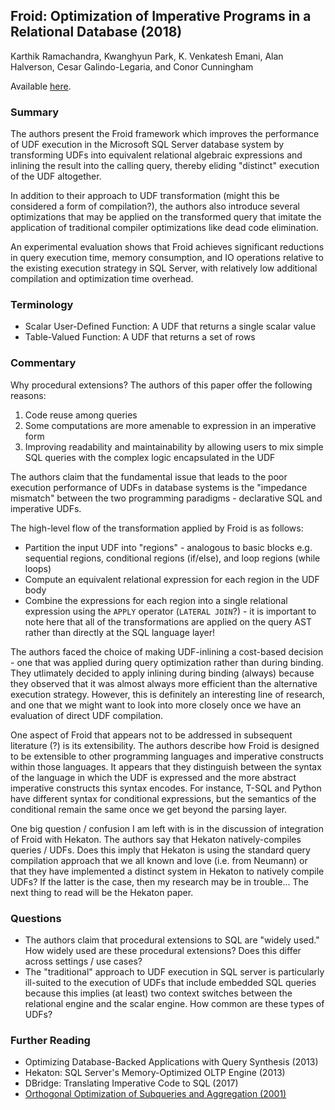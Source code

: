 ## Froid: Optimization of Imperative Programs in a Relational Database (2018)

Karthik Ramachandra, Kwanghyun Park, K. Venkatesh Emani, Alan Halverson, Cesar Galindo-Legaria, and Conor Cunningham

Available [here](https://www.vldb.org/pvldb/vol11/p432-ramachandra.pdf).

### Summary

The authors present the Froid framework which improves the performance of UDF execution in the Microsoft SQL Server database system by transforming UDFs into equivalent relational algebraic expressions and inlining the result into the calling query, thereby eliding "distinct" execution of the UDF altogether.

In addition to their approach to UDF transformation (might this be considered a form of compilation?), the authors also introduce several optimizations that may be applied on the transformed query that imitate the application of traditional compiler optimizations like dead code elimination.

An experimental evaluation shows that Froid achieves significant reductions in query execution time, memory consumption, and IO operations relative to the existing execution strategy in SQL Server, with relatively low additional compilation and optimization time overhead.

### Terminology

- Scalar User-Defined Function: A UDF that returns a single scalar value
- Table-Valued Function: A UDF that returns a set of rows

### Commentary

Why procedural extensions? The authors of this paper offer the following reasons:
1. Code reuse among queries
2. Some computations are more amenable to expression in an imperative form
3. Improving readability and maintainability by allowing users to mix simple SQL queries with the complex logic encapsulated in the UDF

The authors claim that the fundamental issue that leads to the poor execution performance of UDFs in database systems is the "impedance mismatch" between the two programming paradigms - declarative SQL and imperative UDFs.

The high-level flow of the transformation applied by Froid is as follows:
- Partition the input UDF into "regions" - analogous to basic blocks e.g. sequential regions, conditional regions (if/else), and loop regions (while loops)
- Compute an equivalent relational expression for each region in the UDF body
- Combine the expressions for each region into a single relational expression using the `APPLY` operator (`LATERAL JOIN`?) - it is important to note here that all of the transformations are applied on the query AST rather than directly at the SQL language layer!

The authors faced the choice of making UDF-inlining a cost-based decision - one that was applied during query optimization rather than during binding. They utlimately decided to apply inlining during binding (always) because they observed that it was almost always more efficient than the alternative execution strategy. However, this is definitely an interesting line of research, and one that we might want to look into more closely once we have an evaluation of direct UDF compilation.

One aspect of Froid that appears not to be addressed in subsequent literature (?) is its extensibility. The authors describe how Froid is designed to be extensible to other programming languages and imperative constructs within those languages. It appears that they distinguish between the syntax of the language in which the UDF is expressed and the more abstract imperative constructs this syntax encodes. For instance, T-SQL and Python have different syntax for conditional expressions, but the semantics of the conditional remain the same once we get beyond the parsing layer.

One big question / confusion I am left with is in the discussion of integration of Froid with Hekaton. The authors say that Hekaton natively-compiles queries / UDFs. Does this imply that Hekaton is using the standard query compilation approach that we all known and love (i.e. from Neumann) or that they have implemented a distinct system in Hekaton to natively compile UDFs? If the latter is the case, then my research may be in trouble... The next thing to read will be the Hekaton paper.

### Questions

- The authors claim that procedural extensions to SQL are "widely used." How widely used are these procedural extensions? Does this differ across settings / use cases?
- The "traditional" approach to UDF execution in SQL server is particularly ill-suited to the execution of UDFs that include embedded SQL queries because this implies (at least) two context switches between the relational engine and the scalar engine. How common are these types of UDFs?

### Further Reading

- Optimizing Database-Backed Applications with Query Synthesis (2013)
- Hekaton: SQL Server's Memory-Optimized OLTP Engine (2013)
- DBridge: Translating Imperative Code to SQL (2017)
- [Orthogonal Optimization of Subqueries and Aggregation (2001)](../optimization/OrthogonalOptimizationSubqueries.md)
